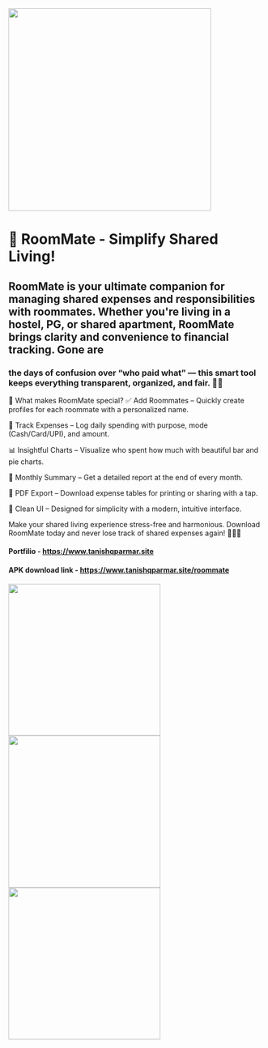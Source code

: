 <image src='https://tanishqparmar.site/static/img/roommate.jpg' width='400'>
  
# 🏡 RoomMate - Simplify Shared Living!
## RoomMate is your ultimate companion for managing shared expenses and responsibilities with roommates. Whether you're living in a hostel, PG, or shared apartment, RoomMate brings clarity and convenience to financial tracking. Gone are 
### the days of confusion over “who paid what” — this smart tool keeps everything transparent, organized, and fair. 💸✨

📲 What makes RoomMate special?
✅ Add Roommates – Quickly create profiles for each roommate with a personalized name.

🧾 Track Expenses – Log daily spending with purpose, mode (Cash/Card/UPI), and amount.

📊 Insightful Charts – Visualize who spent how much with beautiful bar and pie charts.

📅 Monthly Summary – Get a detailed report at the end of every month.

📂 PDF Export – Download expense tables for printing or sharing with a tap.

🎨 Clean UI – Designed for simplicity with a modern, intuitive interface.

Make your shared living experience stress-free and harmonious.
Download RoomMate today and never lose track of shared expenses again! 👫👬💼


#### Portfilio - https://www.tanishqparmar.site
#### APK download link - https://www.tanishqparmar.site/roommate

<image src='https://raw.githubusercontent.com/tanishqparmar-me/RoomMates/refs/heads/main/screenshots/1.jpeg' width='300'>
<image src='https://raw.githubusercontent.com/tanishqparmar-me/RoomMates/refs/heads/main/screenshots/2.jpeg' width='300'>
<image src='https://raw.githubusercontent.com/tanishqparmar-me/RoomMates/refs/heads/main/screenshots/3.jpeg' width='300'>
